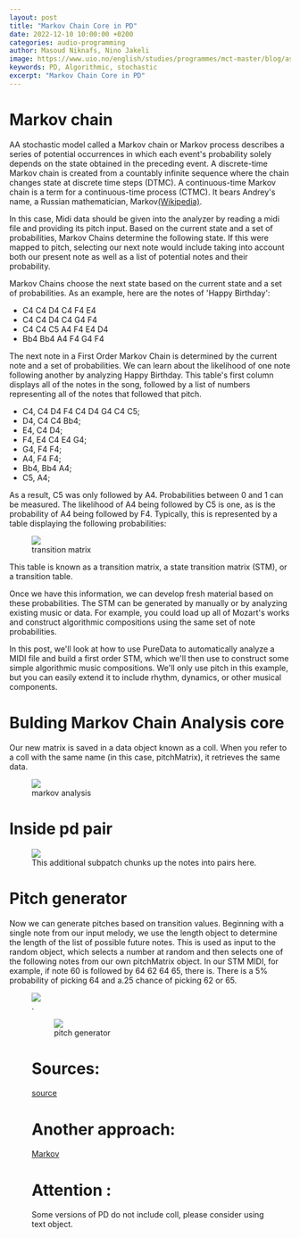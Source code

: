 ```yaml
---
layout: post
title: "Markov Chain Core in PD"
date: 2022-12-10 10:00:00 +0200
categories: audio-programming
author: Masoud Niknafs, Nino Jakeli
image: https://www.uio.no/english/studies/programmes/mct-master/blog/assets/image/2022_12_10_masoudn_5.jpg
keywords: PD, Algorithmic, stochastic
excerpt: "Markov Chain Core in PD"
---
```

# Markov chain
AA stochastic model called a Markov chain or Markov process describes a series of potential occurrences in which each event's probability solely depends on the state obtained in the preceding event. A discrete-time Markov chain is created from a countably infinite sequence where the chain changes state at discrete time steps (DTMC). A continuous-time Markov chain is a term for a continuous-time process (CTMC). It bears Andrey's name, a Russian mathematician, Markov[(Wikipedia)](https://en.wikipedia.org/wiki/Markov_chain). 

In this case, Midi data should be given into the analyzer by reading a midi file and providing its pitch input.
Based on the current state and a set of probabilities, Markov Chains determine the following state. If this were mapped to pitch, selecting our next note would include taking into account both our present note as well as a list of potential notes and their probability.

Markov Chains choose the next state based on the current state and a set of probabilities. As an example, here are the notes of 'Happy Birthday':

- C4 C4 D4 C4 F4 E4
- C4 C4 D4 C4 G4 F4
- C4 C4 C5 A4 F4 E4 D4
- Bb4 Bb4 A4 F4 G4 F4

The next note in a First Order Markov Chain is determined by the current note and a set of probabilities. We can learn about the likelihood of one note following another by analyzing Happy Birthday. This table's first column displays all of the notes in the song, followed by a list of numbers representing all of the notes that followed that pitch.

- C4, C4 D4 F4 C4 D4 G4 C4 C5;
- D4, C4 C4 Bb4;
- E4, C4 D4;
- F4, E4 C4 E4 G4;
- G4, F4 F4;
- A4, F4 F4;
- Bb4, Bb4 A4;
- C5, A4;

As a result, C5 was only followed by A4. Probabilities between 0 and 1 can be measured. The likelihood of A4 being followed by C5 is one, as is the probability of A4 being followed by F4. Typically, this is represented by a table displaying the following probabilities:

<figure style="float: none">
   <img
      src="https://www.uio.no/english/studies/programmes/mct-master/blog/assets/image/2022_12_10_masoudn_probability.jpg"
      style="max-height:600px; width:auto;" />
   <figcaption>transition matrix</figcaption>
</figure>

This table is known as a transition matrix, a state transition matrix (STM), or a transition table.

Once we have this information, we can develop fresh material based on these probabilities. The STM can be generated by manually or by analyzing existing music or data. For example, you could load up all of Mozart's works and construct algorithmic compositions using the same set of note probabilities.

In this post, we'll look at how to use PureData to automatically analyze a MIDI file and build a first order STM, which we'll then use to construct some simple algorithmic music compositions. We'll only use pitch in this example, but you can easily extend it to include rhythm, dynamics, or other musical components.

# Bulding Markov Chain Analysis core

Our new matrix is saved in a data object known as a coll. When you refer to a coll with the same name (in this case, pitchMatrix), it retrieves the same data.

<figure style="float: none">
   <img
      src="https://www.uio.no/english/studies/programmes/mct-master/blog/assets/image/2022_12_10_masoudn_1.jpg"
      style="max-height:600px; width:auto;" />
   <figcaption>markov analysis</figcaption>
</figure>


# Inside pd pair
<figure style="float: none">
   <img
      src="https://www.uio.no/english/studies/programmes/mct-master/blog/assets/image/2022_12_10_masoudn_2.jpg"
      style="max-height:600px; width:auto;" />
   <figcaption>This additional subpatch chunks up the notes into pairs here.</figcaption>
</figure>

# Pitch generator 
Now we can generate pitches based on transition values.
Beginning with a single note from our input melody, we use the length object to determine the length of the list of possible future notes. This is used as input to the random object, which selects a number at random and then selects one of the following notes from our own pitchMatrix object. In our STM MIDI, for example, if note 60 is followed by 64 62 64 65, there is. There is a 5% probability of picking 64 and a.25 chance of picking 62 or 65.


<figure style="float: none">
   <img
      src="https://www.uio.no/english/studies/programmes/mct-master/blog/assets/image/2022_12_10_masoudn_3.jpg"
      style="max-height:600px; width:auto;" />
   <figcaption>.</figcaption>
   
   
   <figure style="float: none">
   <img
      src="https://www.uio.no/english/studies/programmes/mct-master/blog/assets/image/2022_12_10_masoudn_4.jpg"
      style="max-height:600px; width:auto;" />
   <figcaption>pitch generator</figcaption>
 </figure>  

# Sources:
[source](http://www.algorithmiccomposer.com/2010/05/algorithmic-composition-tutorial-markov.html)

# Another approach:
[Markov](https://github.com/simesky/puredata-markov-chains.html) 

# Attention :
Some versions of PD do not include coll, please consider using text object.


  
  